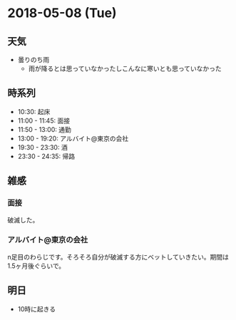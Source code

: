 # 2018-05-08 (Tue)

## 天気

- 曇りのち雨
  - 雨が降るとは思っていなかったしこんなに寒いとも思っていなかった

## 時系列

- 10:30: 起床
- 11:00 - 11:45: 面接
- 11:50 - 13:00: 通勤
- 13:00 - 19:20: アルバイト@東京の会社
- 19:30 - 23:30: 酒
- 23:30 - 24:35: 帰路

## 雑感

### 面接

破滅した。

### アルバイト@東京の会社

n足目のわらじです。そろそろ自分が破滅する方にベットしていきたい。期間は1.5ヶ月後ぐらいで。

## 明日

- 10時に起きる
